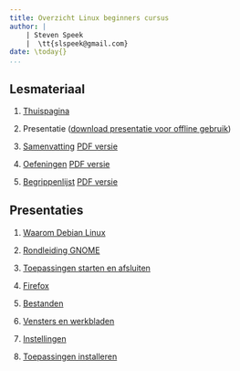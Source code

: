 ```yaml
---
title: Overzicht Linux beginners cursus
author: |
    | Steven Speek 
    |  \tt{slspeek@gmail.com}
date: \today{}
...
```

<!-- ## Linux beginners cursus
### GNOME op Debian 12
![](img/debian-logo.png){height=290px} -->
## Lesmateriaal

1. [Thuispagina](https://github.com/slspeek/linux-beginners-cursus)

1. Presentatie ([download presentatie voor offline gebruik](https://github.com/slspeek/linux-beginners-cursus/releases/latest/download/presentatie.zip))

1. [Samenvatting](samenvatting.html) [PDF versie](https://github.com/slspeek/linux-beginners-cursus/releases/latest/download/samenvatting.pdf)

1. [Oefeningen](oefeningen.html) [PDF versie](https://github.com/slspeek/linux-beginners-cursus/releases/latest/download/oefeningen.pdf)

1. [Begrippenlijst](begrippen.html) [PDF versie](https://github.com/slspeek/linux-beginners-cursus/releases/latest/download/begrippen.pdf)


## Presentaties

1. [Waarom Debian Linux](https://docs.google.com/presentation/d/1jGO4bEBD3utfBr7wg9z-2b5DdCehr2GIATCu6nqmAK8/edit?usp=sharing)

1. [Rondleiding GNOME](rondleiding-gnome.html)

1. [Toepassingen starten en afsluiten](toepassingen-starten-en-afsluiten.html)

1. [Firefox](firefox.html)

1. [Bestanden](bestanden.html)

1. [Vensters en werkbladen](vensters-en-werkbladen.html)

1. [Instellingen](instellingen.html)

1. [Toepassingen installeren](toepassingen-installeren.html)